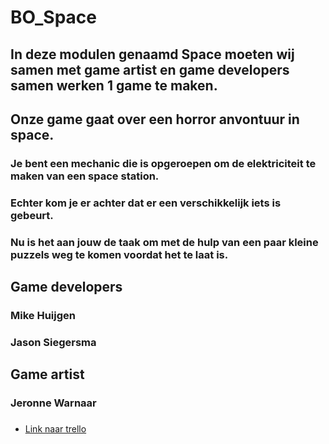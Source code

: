 # BO_Space 

## In deze modulen genaamd Space moeten wij samen met game artist en game developers samen werken 1 game te maken.

## Onze game gaat over een horror anvontuur in space.
### Je bent een mechanic die is opgeroepen om de elektriciteit te maken van een space station.
### Echter kom je er achter dat er een verschikkelijk iets is gebeurt.
### Nu is het aan jouw de taak om met de hulp van een paar kleine puzzels weg te komen voordat het te laat is.

## Game developers
### Mike Huijgen
### Jason Siegersma

## Game artist
### Jeronne Warnaar
###
###
###

- [Link naar trello](https://trello.com/b/FX8tR6T4/bo-space)